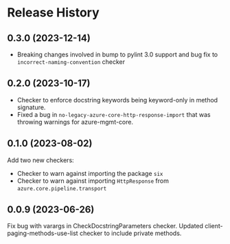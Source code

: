 # Release History

## 0.3.0 (2023-12-14)

- Breaking changes involved in bump to pylint 3.0 support and bug fix to `incorrect-naming-convention` checker

## 0.2.0 (2023-10-17)

- Checker to enforce docstring keywords being keyword-only in method signature.
- Fixed a bug in `no-legacy-azure-core-http-response-import` that was throwing warnings for azure-mgmt-core.

## 0.1.0 (2023-08-02)

Add two new checkers:
- Checker to warn against importing the package `six`
- Checker to warn against importing `HttpResponse` from `azure.core.pipeline.transport` 

## 0.0.9 (2023-06-26)
Fix bug with varargs in CheckDocstringParameters checker.
Updated client-paging-methods-use-list checker to include private methods.